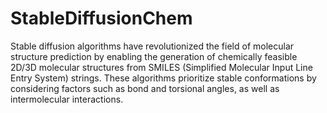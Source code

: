 # StableDiffusionChem

Stable diffusion algorithms have revolutionized the field of molecular structure prediction by enabling the generation of chemically feasible 2D/3D molecular structures from SMILES (Simplified Molecular Input Line Entry System) strings. These algorithms prioritize stable conformations by considering factors such as bond and torsional angles, as well as intermolecular interactions. 


